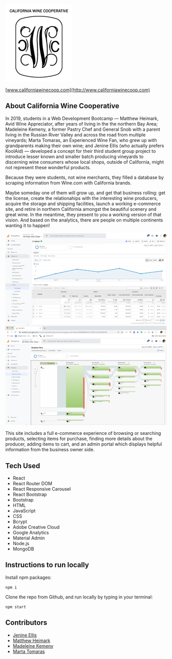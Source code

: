 ![logo](./readme-files/project-3-logo-bw.png)

[www.californiawinecoop.com](http://www.californiawinecoop.com)

## About California Wine Cooperative

In 2019, students in a Web Development Bootcamp — Matthew Heimark, Avid Wine Appreciator, after years of living in the the northern Bay Area; Madeleine Kemeny, a former Pastry Chef and General Snob with a parent living in the Russian River Valley and across the road from multiple vineyards; Marta Tomaras, an Experienced Wine Fan, who grew up with grandparents making their own wine; and Jenine Ellis (who actually prefers KoolAid) — developed a concept for their third student group project to introduce lesser known and smaller batch producing vineyards to discerning wine consumers whose local shops, outside of California, might not represent these wonderful products.

Because they were students, not wine merchants, they filled a database by scraping information from Wine.com with California brands.

Maybe someday one of them will grow up, and get that business rolling: get the license, create the relationahips with the interesting wine producers, acquire the storage and shipping facilities, launch a working e-commerce site, and retire in northern California amongst the beautiful scenery and great wine. In the meantime, they present to you a working version of that vision. And based on the analytics, there are people on multiple continents wanting it to happen!

![googleimage1](./readme-files/international-visitors.png)
![googleimage1](./readme-files/behavior-flow.png)

This site includes a full e-commerce experience of browsing or searching products, selecting items for purchase, finding more details about the producer, adding items to cart, and an admin portal which displays helpful information from the business owner side.

## Tech Used

- React
- React Router DOM
- React Responsive Carousel
- React Bootstrap
- Bootstrap
- HTML
- JavaScript
- CSS
- Bcrypt
- Adobe Creative Cloud
- Google Analytics
- Material Admin
- Node.js
- MongoDB

## Instructions to run locally

Install npm packages: 
```
npm i
```
Clone the repo from Github, and run locally by typing in your terminal:
```
npm start
```


## Contributors

- [Jenine Ellis](https://github.com/jenineellis)
- [Matthew Heimark](https://github.com/matthewheimark)
- [Madeleine Kemeny](https://github.com/MadeleineKemeny)
- [Marta Tomaras](https://github.com/mktomaras)

